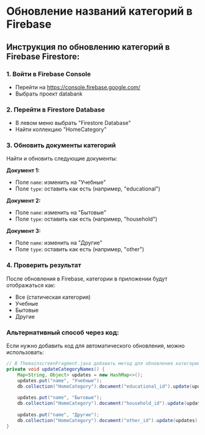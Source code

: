 # Обновление названий категорий в Firebase

## Инструкция по обновлению категорий в Firebase Firestore:

### 1. Войти в Firebase Console
- Перейти на https://console.firebase.google.com/
- Выбрать проект databank

### 2. Перейти в Firestore Database
- В левом меню выбрать "Firestore Database"
- Найти коллекцию "HomeCategory"

### 3. Обновить документы категорий
Найти и обновить следующие документы:

**Документ 1:**
- Поле `name`: изменить на "Учебные"
- Поле `type`: оставить как есть (например, "educational")

**Документ 2:**
- Поле `name`: изменить на "Бытовые" 
- Поле `type`: оставить как есть (например, "household")

**Документ 3:**
- Поле `name`: изменить на "Другие"
- Поле `type`: оставить как есть (например, "other")

### 4. Проверить результат
После обновления в Firebase, категории в приложении будут отображаться как:
- Все (статическая категория)
- Учебные
- Бытовые  
- Другие

### Альтернативный способ через код:
Если нужно добавить код для автоматического обновления, можно использовать:

```java
// В ThemainscreenFragment.java добавить метод для обновления категорий
private void updateCategoryNames() {
    Map<String, Object> updates = new HashMap<>();
    updates.put("name", "Учебные");
    db.collection("HomeCategory").document("educational_id").update(updates);
    
    updates.put("name", "Бытовые");
    db.collection("HomeCategory").document("household_id").update(updates);
    
    updates.put("name", "Другие");
    db.collection("HomeCategory").document("other_id").update(updates);
}
```
